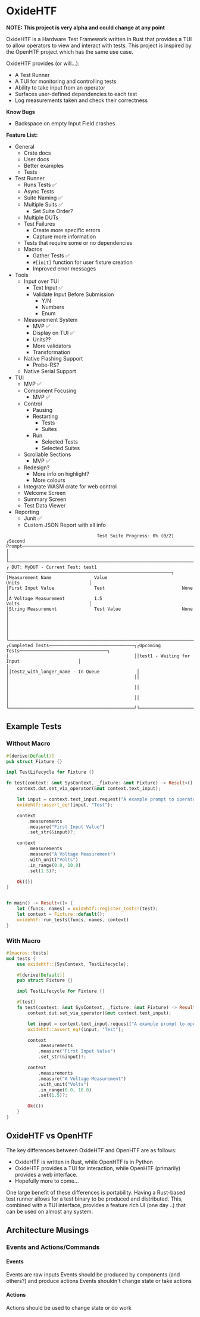 # OxideHTF

**NOTE: This project is very alpha and could change at any point**

OxideHTF is a Hardware Test Framework written in Rust that provides a TUI to allow operators to view and interact with tests. This project is inspired by the OpenHTF project which has the same use case.

OxideHTF provides (or will...):
- A Test Runner
- A TUI for monitoring and controlling tests
- Ability to take input from an operator
- Surfaces user-defined dependencies to each test 
- Log measurements taken and check their correctness

**Know Bugs**
- Backspace on empty Input Field crashes


**Feature List:**
- General
    - Crate docs
    - User docs
    - Better examples
    - Tests
- Test Runner
    - Runs Tests ✅
    - Async Tests
    - Suite Naming ✅
    - Multiple Suits ✅
        - Set Suite Order?
    - Multiple DUTs
    - Test Failures
        - Create more specific errors
        - Capture more information
    - Tests that require some or no dependencies
    - Macros
        - Gather Tests ✅
        - `#[init]` function for user fixture creation
        - Improved error messages
- Tools
    - Input over TUI
        - Text Input ✅
        - Validate Input Before Submission
            - Y/N
            - Numbers
            - Enum
    - Measurement System
        - MVP ✅
        - Display on TUI ✅
        - Units??
        - More validators
        - Transformation
    - Native Flashing Support
        - Probe-RS?
    - Native Serial Support
- TUI
    - MVP ✅
    - Component Focusing
        - MVP ✅
    - Control
        - Pausing
        - Restarting
            - Tests
            - Suites
        - Run
            - Selected Tests
            - Selected Suites
    - Scrollable Sections
        - MVP ✅
    - Redesign?
        - More info on highlight?
        - More colours
    - Integrate WASM crate for web control
    - Welcome Screen
    - Summary Screen
    - Test Data Viewer 
- Reporting
    - Junit ✅
    - Custom JSON Report with all info


```
                                  Test Suite Progress: 0% (0/2)
┌Second Prompt───────────────────────────────────────────────────────────────────────────────────┐
│                                                                                                │
└────────────────────────────────────────────────────────────────────────────────────────────────┘
┌ DUT: MyDUT - Current Test: test1 ──────────────────────────────────────────────────────────────┐
│Measurement Name                Value                            Units                          │
│First Input Value               Test                             None                           │
│A Voltage Measurement           1.5                              Volts                          │
│String Measurement              Test Value                       None                           │
│                                                                                                │
│                                                                                                │
└────────────────────────────────────────────────────────────────────────────────────────────────┘
┌Completed Tests────────────────────────────────┐┌Upcoming Tests─────────────────────────────────┐
│                                               ││test1 - Waiting for Input                      │
│                                               ││test2_with_longer_name - In Queue              │
│                                               ││                                               │
│                                               ││                                               │
│                                               ││                                               │
└───────────────────────────────────────────────┘└───────────────────────────────────────────────┘
```

## Example Tests

### Without Macro
```rust
#[derive(Default)]
pub struct Fixture {}

impl TestLifecycle for Fixture {}

fn test(context: &mut SysContext, _fixture: &mut Fixture) -> Result<(), oxidehtf::TestFailure> {
    context.dut.set_via_operator(&mut context.text_input);

    let input = context.text_input.request("A example prompt to operator");
    oxidehtf::assert_eq!(input, "Test");

    context
        .measurements
        .measure("First Input Value")
        .set_str(&input)?;

    context
        .measurements
        .measure("A Voltage Measurement")
        .with_unit("Volts")
        .in_range(0.0, 10.0)
        .set(1.5)?;

    Ok(())
}


fn main() -> Result<()> {
    let (funcs, names) = oxidehtf::register_tests!(test);
    let context = Fixture::default();
    oxidehtf::run_tests(funcs, names, context)
}

```

### With Macro
```rust
#[macros::tests]
mod tests {
    use oxidehtf::{SysContext, TestLifecycle};

    #[derive(Default)]
    pub struct Fixture {}

    impl TestLifecycle for Fixture {}

    #[test]
    fn test(context: &mut SysContext, _fixture: &mut Fixture) -> Result<(), oxidehtf::TestFailure> {
        context.dut.set_via_operator(&mut context.text_input);

        let input = context.text_input.request("A example prompt to operator");
        oxidehtf::assert_eq!(input, "Test");

        context
            .measurements
            .measure("First Input Value")
            .set_str(&input)?;

        context
            .measurements
            .measure("A Voltage Measurement")
            .with_unit("Volts")
            .in_range(0.0, 10.0)
            .set(1.5)?;

        Ok(())
    }
}
```

## OxideHTF vs OpenHTF

The key differences between OxideHTF and OpenHTF are as follows:
- OxideHTF is written in Rust, while OpenHTF is in Python
- OxideHTF provides a TUI for interaction, while OpenHTF (primarily) provides a web interface.
- Hopefully more to come...  

One large benefit of these differences is portability. Having a Rust-based test runner allows for a test binary to be produced and distributed. This, combined with a TUI interface, provides a feature rich UI (one day ..) that can be used on almost any system.   

## Architecture Musings

### Events and Actions/Commands

#### Events
Events are raw inputs
Events should be produced by components (and others?) and produce actions
Events shouldn't change state or take actions

#### Actions
Actions should be used to change state or do work


